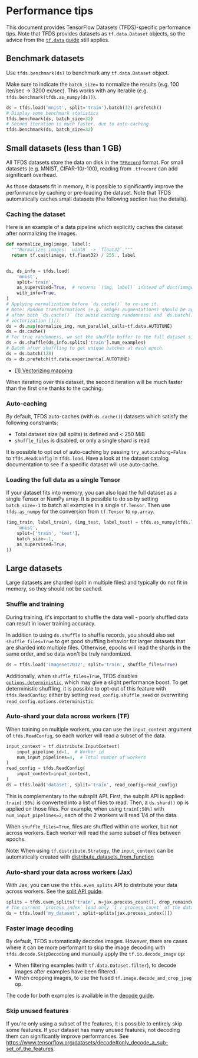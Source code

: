 # Performance tips

This document provides TensorFlow Datasets (TFDS)-specific performance tips.
Note that TFDS provides datasets as `tf.data.Dataset` objects, so the advice
from the
[`tf.data` guide](https://www.tensorflow.org/guide/data_performance#optimize_performance)
still applies.

## Benchmark datasets

Use `tfds.benchmark(ds)` to benchmark any `tf.data.Dataset` object.

Make sure to indicate the `batch_size=` to normalize the results (e.g. 100
iter/sec -> 3200 ex/sec). This works with any iterable (e.g.
`tfds.benchmark(tfds.as_numpy(ds))`).

```python
ds = tfds.load('mnist', split='train').batch(32).prefetch()
# Display some benchmark statistics
tfds.benchmark(ds, batch_size=32)
# Second iteration is much faster, due to auto-caching
tfds.benchmark(ds, batch_size=32)
```

## Small datasets (less than 1 GB)

All TFDS datasets store the data on disk in the
[`TFRecord`](https://www.tensorflow.org/tutorials/load_data/tfrecord) format.
For small datasets (e.g. MNIST, CIFAR-10/-100), reading from `.tfrecord` can add
significant overhead.

As those datasets fit in memory, it is possible to significantly improve the
performance by caching or pre-loading the dataset. Note that TFDS automatically
caches small datasets (the following section has the details).

### Caching the dataset

Here is an example of a data pipeline which explicitly caches the dataset after
normalizing the images.

```python
def normalize_img(image, label):
  """Normalizes images: `uint8` -> `float32`."""
  return tf.cast(image, tf.float32) / 255., label


ds, ds_info = tfds.load(
    'mnist',
    split='train',
    as_supervised=True,  # returns `(img, label)` instead of dict(image=, ...)
    with_info=True,
)
# Applying normalization before `ds.cache()` to re-use it.
# Note: Random transformations (e.g. images augmentations) should be applied
# after both `ds.cache()` (to avoid caching randomness) and `ds.batch()` (for
# vectorization [1]).
ds = ds.map(normalize_img, num_parallel_calls=tf.data.AUTOTUNE)
ds = ds.cache()
# For true randomness, we set the shuffle buffer to the full dataset size.
ds = ds.shuffle(ds_info.splits['train'].num_examples)
# Batch after shuffling to get unique batches at each epoch.
ds = ds.batch(128)
ds = ds.prefetch(tf.data.experimental.AUTOTUNE)
```

*   [[1] Vectorizing mapping](https://www.tensorflow.org/guide/data_performance#vectorizing_mapping)

When iterating over this dataset, the second iteration will be much faster than
the first one thanks to the caching.

### Auto-caching

By default, TFDS auto-caches (with `ds.cache()`) datasets which satisfy the
following constraints:

*   Total dataset size (all splits) is defined and < 250 MiB
*   `shuffle_files` is disabled, or only a single shard is read

It is possible to opt out of auto-caching by passing `try_autocaching=False` to
`tfds.ReadConfig` in `tfds.load`. Have a look at the dataset catalog
documentation to see if a specific dataset will use auto-cache.

### Loading the full data as a single Tensor

If your dataset fits into memory, you can also load the full dataset as a single
Tensor or NumPy array. It is possible to do so by setting `batch_size=-1` to
batch all examples in a single `tf.Tensor`. Then use `tfds.as_numpy` for the
conversion from `tf.Tensor` to `np.array`.

```python
(img_train, label_train), (img_test, label_test) = tfds.as_numpy(tfds.load(
    'mnist',
    split=['train', 'test'],
    batch_size=-1,
    as_supervised=True,
))
```

## Large datasets

Large datasets are sharded (split in multiple files) and typically do not fit
in memory, so they should not be cached.

### Shuffle and training

During training, it's important to shuffle the data well - poorly shuffled data
can result in lower training accuracy.

In addition to using `ds.shuffle` to shuffle records, you should also set
`shuffle_files=True` to get good shuffling behavior for larger datasets that are
sharded into multiple files. Otherwise, epochs will read the shards in the same
order, and so data won't be truly randomized.

```python
ds = tfds.load('imagenet2012', split='train', shuffle_files=True)
```

Additionally, when `shuffle_files=True`, TFDS disables
[`options.deterministic`](https://www.tensorflow.org/api_docs/python/tf/data/Options#deterministic),
which may give a slight performance boost. To get deterministic shuffling, it is
possible to opt-out of this feature with `tfds.ReadConfig`: either by setting
`read_config.shuffle_seed` or overwriting `read_config.options.deterministic`.

### Auto-shard your data across workers (TF)

When training on multiple workers, you can use the `input_context` argument of
`tfds.ReadConfig`, so each worker will read a subset of the data.

```python
input_context = tf.distribute.InputContext(
    input_pipeline_id=1,  # Worker id
    num_input_pipelines=4,  # Total number of workers
)
read_config = tfds.ReadConfig(
    input_context=input_context,
)
ds = tfds.load('dataset', split='train', read_config=read_config)
```

This is complementary to the subsplit API. First, the subplit API is applied:
`train[:50%]` is converted into a list of files to read. Then, a `ds.shard()` op
is applied on those files. For example, when using `train[:50%]` with
`num_input_pipelines=2`, each of the 2 workers will read 1/4 of the data.

When `shuffle_files=True`, files are shuffled within one worker, but not across
workers. Each worker will read the same subset of files between epochs.

Note: When using `tf.distribute.Strategy`, the `input_context` can be
automatically created with
[distribute_datasets_from_function](https://www.tensorflow.org/api_docs/python/tf/distribute/Strategy#distribute_datasets_from_function)

### Auto-shard your data across workers (Jax)

With Jax, you can use the `tfds.even_splits` API to distribute your data across
workers. See the [split API guide](https://www.tensorflow.org/datasets/splits).

```python
splits = tfds.even_splits('train', n=jax.process_count(), drop_remainder=True)
# The current `process_index` load only `1 / process_count` of the data.
ds = tfds.load('my_dataset', split=splits[jax.process_index()])
```

### Faster image decoding

By default, TFDS automatically decodes images. However, there are cases where it
can be more performant to skip the image decoding with
`tfds.decode.SkipDecoding` and manually apply the `tf.io.decode_image` op:

*   When filtering examples (with `tf.data.Dataset.filter`), to decode images
    after examples have been filtered.
*   When cropping images, to use the fused `tf.image.decode_and_crop_jpeg` op.

The code for both examples is available in the
[decode guide](https://www.tensorflow.org/datasets/decode#usage_examples).

### Skip unused features

If you're only using a subset of the features, it is possible to entirely skip
some features. If your dataset has many unused features, not decoding them can
significantly improve performances. See
https://www.tensorflow.org/datasets/decode#only_decode_a_sub-set_of_the_features.
